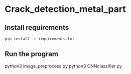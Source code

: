 # Crack_detection_metal_part

## Install requirements
  `pip install -r requirements.txt`

## Run the program
  python3 image_preprocess.py
  python3 CNNclassifier.py
  
